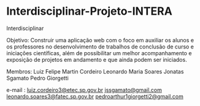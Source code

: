 # Interdisciplinar-Projeto-INTERA

Interdisciplinar

Objetivo: Construir uma aplicação web com o foco em auxiliar 
os alunos e os professores no desenvolvimento de trabalhos 
de conclusão de curso e iniciações científicas, além de possibilitar
um melhor acompanhamento e exposição de projetos em andamento 
e que ainda podem ser iniciados. 


Membros: Luiz Felipe Martin Cordeiro
         Leonardo Maria Soares
         Jonatas Sgamato
         Pedro Giorgetti
         
e-mail : luiz.cordeiro3@etec.sp.gov.br
         jssgamato@gmail.com
         leonardo.soares3@fatec.sp.gov.br
         pedroarthur1giorgetti2@gmail.com
